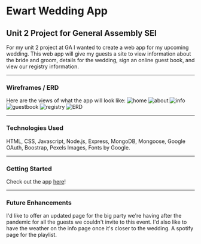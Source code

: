 # Ewart Wedding App
## Unit 2 Project for General Assembly SEI

For my unit 2 project at GA I wanted to create a web app for my upcoming wedding. This web app will give my guests a site to view information about the bride and groom, details for the wedding, sign an online guest book, and view our registry information.

-------------------------------

### Wireframes / ERD

Here are the views of what the app will look like:
![home](/images/home.png)
![about](../Wedding-App/public/images/about.png)
![info](../Wedding-App/public/images/info.png)
![guestbook](../Wedding-App/public/images/guestbook.png)
![registry](../Wedding-App/public/images/registry.png)
![ERD](../Wedding-App/public/images/erd.jpeg)

-------------------------------

### Technologies Used

HTML, CSS, Javascript, Node.js, Express, MongoDB, Mongoose, Google OAuth, Boostrap, Pexels Images, Fonts by Google.

-------------------------------

### Getting Started
Check out the app [here](https://ewart-wedding.herokuapp.com/)!

-------------------------------

### Future Enhancements

I'd like to offer an updated page for the big party we're having after the pandemic for all the guests we couldn't invite to this event.
I'd also like to have the weather on the info page once it's closer to the wedding.
A spotify page for the playlist.